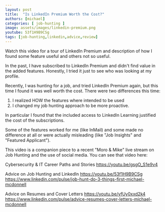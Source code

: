 ```yaml
---
layout: post
title:  "Is LinkedIn Premium Worth the Cost?"
authors: [michael]
categories: [ job-hunting ]
image: assets/images/linkedin-premium.png
youtube: 53f1H9B9CSg
tags: [job-hunting,linkedin,advice,review]
---
```

Watch this video for a tour of LinkedIn Premium and description of how I found some feature useful and others not so useful.

In the past, I have subscribed to LinkedIn Premium and didn't find value in the added features. Honestly, I tried it just to see who was looking at my profile. 

Recently, I was hunting for a job, and tried LinkedIn Premium again, but this time I found it was well worth the cost. There were two differences this time:

1) I realized HOW the features where intended to be used
2) I changed my job hunting approach to be more proactive.

In particular I found that the included access to LinkedIn Learning justified the cost of the subscriptions. 

Some of the features worked for me (like InMail) and some made no difference at all or were actually misleading (like "Job Insights" and "Featured Applicant").

This video is a companion piece to a recent "Moro & Mike" live stream on Job Hunting and the use of social media. You can see that video here: 

Cybersecurity & IT Career Paths and Stories
  https://youtu.be/gsgO_S1e9v4

Advice on Job Hunting and LinkedIn
  https://youtu.be/53f1H9B9CSg
  https://www.linkedin.com/pulse/job-hunt-do-3-things-first-michael-mcdonnell

Advice on Resumes and Cover Letters
  https://youtu.be/yfUy0xxd2k4
  https://www.linkedin.com/pulse/advice-resumes-cover-letters-michael-mcdonnell
